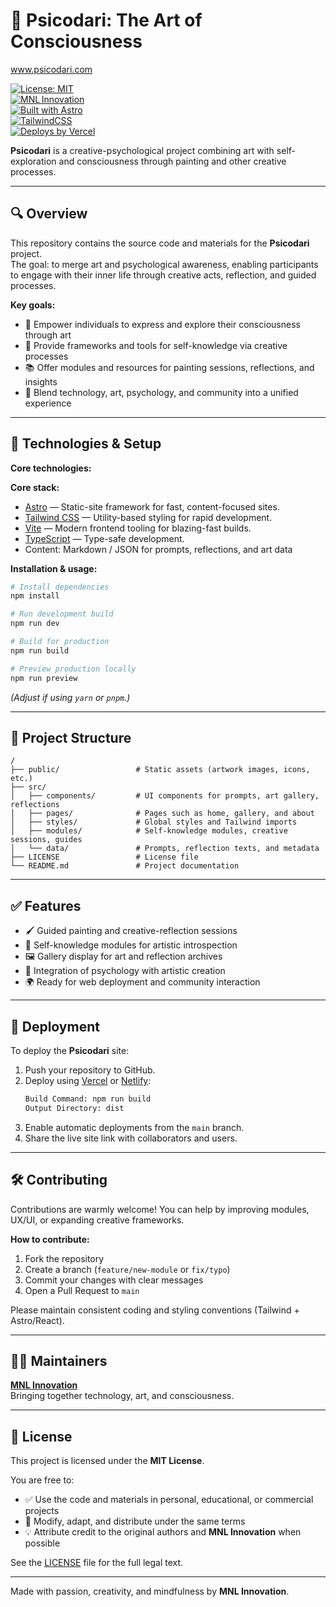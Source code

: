 # 🎨 Psicodari: The Art of Consciousness  
www.psicodari.com

[![License: MIT](https://img.shields.io/badge/License-MIT-yellow.svg)](./LICENSE)  
[![MNL Innovation](https://img.shields.io/badge/Powered%20by-MNL%20Innovation-blue)](https://github.com/Mnl-Innovation)  
[![Built with Astro](https://img.shields.io/badge/Built%20with-Astro-ff5d01?logo=astro&logoColor=white)](https://astro.build)  
[![TailwindCSS](https://img.shields.io/badge/Styled%20with-TailwindCSS-06b6d4?logo=tailwindcss&logoColor=white)](https://tailwindcss.com)  
[![Deploys by Vercel](https://img.shields.io/badge/Deployed%20on-Vercel-black?logo=vercel)](https://vercel.com)  


**Psicodari** is a creative-psychological project combining art with self-exploration and consciousness through painting and other creative processes.

---

## 🔍 Overview  
This repository contains the source code and materials for the **Psicodari** project.  
The goal: to merge art and psychological awareness, enabling participants to engage with their inner life through creative acts, reflection, and guided processes.

**Key goals:**
- 🎨 Empower individuals to express and explore their consciousness through art  
- 🧠 Provide frameworks and tools for self-knowledge via creative processes  
- 📚 Offer modules and resources for painting sessions, reflections, and insights  
- 🚀 Blend technology, art, psychology, and community into a unified experience

---

## 🧰 Technologies & Setup  
**Core technologies:**

**Core stack:**
- [Astro](https://astro.build) — Static-site framework for fast, content-focused sites.  
- [Tailwind CSS](https://tailwindcss.com) — Utility-based styling for rapid development.  
- [Vite](https://vitejs.dev) — Modern frontend tooling for blazing-fast builds.  
- [TypeScript](https://www.typescriptlang.org/) — Type-safe development. 
- Content: Markdown / JSON for prompts, reflections, and art data  

**Installation & usage:**
```bash
# Install dependencies
npm install

# Run development build
npm run dev

# Build for production
npm run build

# Preview production locally
npm run preview
```
*(Adjust if using `yarn` or `pnpm`.)*

---

## 📂 Project Structure  
```
/
├── public/                 # Static assets (artwork images, icons, etc.)
├── src/
│   ├── components/         # UI components for prompts, art gallery, reflections
│   ├── pages/              # Pages such as home, gallery, and about
│   ├── styles/             # Global styles and Tailwind imports
│   ├── modules/            # Self-knowledge modules, creative sessions, guides
│   └── data/               # Prompts, reflection texts, and metadata
├── LICENSE                 # License file
└── README.md               # Project documentation
```

---

## ✅ Features  
- 🖌 Guided painting and creative-reflection sessions  
- 🧠 Self-knowledge modules for artistic introspection  
- 🖼 Gallery display for art and reflection archives  
- 🧩 Integration of psychology with artistic creation  
- 🌍 Ready for web deployment and community interaction  

---

## 🚀 Deployment  
To deploy the **Psicodari** site:

1. Push your repository to GitHub.  
2. Deploy using [Vercel](https://vercel.com) or [Netlify](https://www.netlify.com):  
   ```bash
   Build Command: npm run build
   Output Directory: dist
   ```  
3. Enable automatic deployments from the `main` branch.  
4. Share the live site link with collaborators and users.

---

## 🛠 Contributing  
Contributions are warmly welcome! You can help by improving modules, UX/UI, or expanding creative frameworks.

**How to contribute:**
1. Fork the repository  
2. Create a branch (`feature/new-module` or `fix/typo`)  
3. Commit your changes with clear messages  
4. Open a Pull Request to `main`  

Please maintain consistent coding and styling conventions (Tailwind + Astro/React).

---

## 🧑‍💻 Maintainers  
**[MNL Innovation](https://github.com/Mnl-Innovation)**  
Bringing together technology, art, and consciousness.

---

## 📄 License  
This project is licensed under the **MIT License**.  

You are free to:
- ✅ Use the code and materials in personal, educational, or commercial projects  
- 🔧 Modify, adapt, and distribute under the same terms  
- 💡 Attribute credit to the original authors and **MNL Innovation** when possible  

See the [LICENSE](./LICENSE) file for the full legal text.

---

Made with passion, creativity, and mindfulness by **MNL Innovation**.
